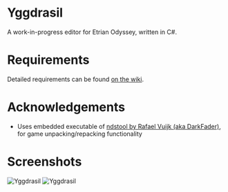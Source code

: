 Yggdrasil
=========

A work-in-progress editor for Etrian Odyssey, written in C#.

Requirements
============

Detailed requirements can be found [on the wiki](https://github.com/xdanieldzd/Yggdrasil/wiki/Compiling).

Acknowledgements
================

* Uses embedded executable of [ndstool by Rafael Vuijk (aka DarkFader)](http://www.darkfader.net/ds/), for game unpacking/repacking functionality

Screenshots
===========

![Yggdrasil](http://i.imgur.com/fUnYuvy.png)
![Yggdrasil](http://i.imgur.com/4Dpa67o.png)
